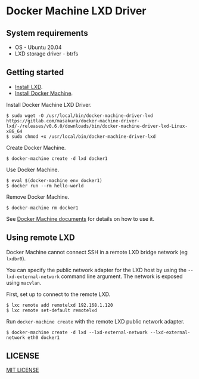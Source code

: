 # Docker Machine LXD Driver


## System requirements
* OS - Ubuntu 20.04
* LXD storage driver - btrfs


## Getting started
* [Install LXD](https://linuxcontainers.org/lxd/getting-started-cli/#installation).
* [Install Docker Machine](https://docs.docker.com/machine/install-machine/).

Install Docker Machine LXD Driver.

```
$ sudo wget -O /usr/local/bin/docker-machine-driver-lxd https://gitlab.com/masakura/docker-machine-driver-lxd/-/releases/v0.6.0/downloads/bin/docker-machine-driver-lxd-Linux-x86_64
$ sudo chmod +x /usr/local/bin/docker-machine-driver-lxd
```

Create Docker Machine.

```
$ docker-machine create -d lxd docker1
```

Use Docker Machine.

```
$ eval $(docker-machine env docker1)
$ docker run --rm hello-world
```

Remove Docker Machine.

```
$ docker-machine rm docker1
```

See [Docker Machine documents](https://docs.docker.com/machine/get-started/) for details on how to use it.


## Using remote LXD
Docker Machine cannot connect SSH in a remote LXD bridge network (eg `lxdbr0`).

You can specify the public network adapter for the LXD host by using the `--lxd-external-network` command line argument. The network is exposed using `macvlan`.

First, set up to connect to the remote LXD.

```
$ lxc remote add remotelxd 192.168.1.120
$ lxc remote set-default remotelxd
```

Run `docker-machine create` with the remote LXD public network adapter.

```
$ docker-machine create -d lxd --lxd-external-network --lxd-external-network eth0 docker1
```


## LICENSE
[MIT LICENSE](./LICENSE.md)